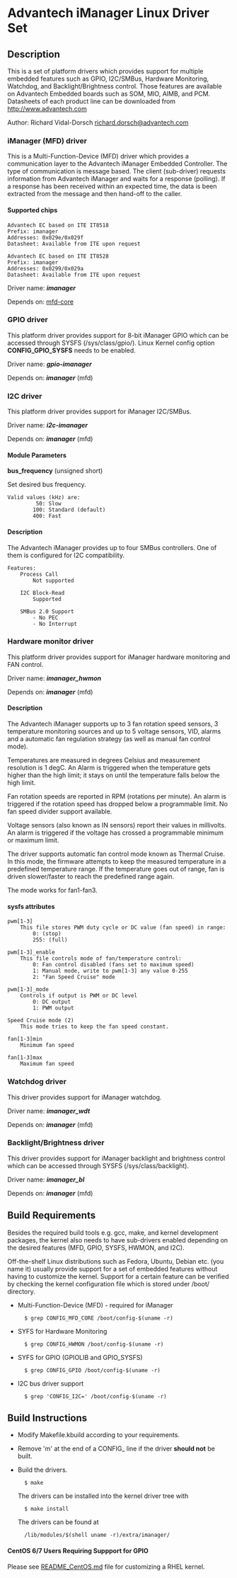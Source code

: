 # Advantech iManager Linux Driver Set

## Description

This is a set of platform drivers which provides support for multiple embedded
features such as GPIO, I2C/SMBus, Hardware Monitoring, Watchdog, and
Backlight/Brightness control. Those features are available on Advantech
Embedded boards such as SOM, MIO, AIMB, and PCM. Datasheets of each product
line can be downloaded from <http://www.advantech.com>

Author: Richard Vidal-Dorsch <richard.dorsch@advantech.com>


### iManager (MFD) driver

This is a Multi-Function-Device (MFD) driver which provides a communication
layer to the Advantech iManager Embedded Controller. The type of communication
is message based. The client (sub-driver) requests information from Advantech
iManager and waits for a response (polling). If a response has been received
within an expected time, the data is been extracted from the message and then
hand-off to the caller.

#### Supported chips

	Advantech EC based on ITE IT8518
	Prefix: imanager
	Addresses: 0x029e/0x029f
	Datasheet: Available from ITE upon request

	Advantech EC based on ITE IT8528
	Prefix: imanager
	Addresses: 0x0299/0x029a
	Datasheet: Available from ITE upon request

Driver name: ***imanager***

Depends on:  [mfd-core](http://lxr.free-electrons.com/source/drivers/mfd/mfd-core.c)


### GPIO driver

This platform driver provides support for 8-bit iManager GPIO
which can be accessed through SYSFS (/sys/class/gpio/). Linux
Kernel config option **CONFIG\_GPIO\_SYSFS** needs to be enabled.

Driver name: ***gpio-imanager***

Depends on:  ***imanager*** (mfd)


### I2C driver

This platform driver provides support for iManager I2C/SMBus.

Driver name: ***i2c-imanager***

Depends on:  ***imanager*** (mfd)

#### Module Parameters

**bus_frequency** (unsigned short)

Set desired bus frequency.

	Valid values (kHz) are:
			 50: Slow
			100: Standard (default)
			400: Fast

#### Description

The Advantech iManager provides up to four SMBus controllers.
One of them is configured for I2C compatibility.

	Features:
		Process Call
			Not supported

		I2C Block-Read
			Supported

		SMBus 2.0 Support
			- No PEC
			- No Interrupt


### Hardware monitor driver

This platform driver provides support for iManager hardware
monitoring and FAN control.

Driver name: ***imanager_hwmon***

Depends on:  ***imanager*** (mfd)

#### Description

The Advantech iManager supports up to 3 fan rotation speed
sensors, 3 temperature monitoring sources and up to 5 voltage
sensors, VID, alarms and a automatic fan regulation strategy
(as well as manual fan control mode).

Temperatures are measured in degrees Celsius and measurement
resolution is 1 degC. An Alarm is triggered when the
temperature gets higher than the high limit; it stays on until
the temperature falls below the high limit.

Fan rotation speeds are reported in RPM (rotations per minute).
An alarm is triggered if the rotation speed has dropped below a
programmable limit. No fan speed divider support available.

Voltage sensors (also known as IN sensors) report their values
in millivolts. An alarm is triggered if the voltage has crossed
a programmable minimum or maximum limit.

The driver supports automatic fan control mode known as Thermal
Cruise. In this mode, the firmware attempts to keep the
measured temperature in a predefined temperature range. If the
temperature goes out of range, fan is driven slower/faster to
reach the predefined range again.

The mode works for fan1-fan3.

#### sysfs attributes

	pwm[1-3]
		This file stores PWM duty cycle or DC value (fan speed) in range:
			0: (stop)
			255: (full)

	pwm[1-3]_enable
		This file controls mode of fan/temperature control:
			0: Fan control disabled (fans set to maximum speed)
			1: Manual mode, write to pwm[1-3] any value 0-255
			2: "Fan Speed Cruise" mode

	pwm[1-3]_mode
		Controls if output is PWM or DC level
			0: DC output
			1: PWM output

	Speed Cruise mode (2)
		This mode tries to keep the fan speed constant.

	fan[1-3]min
		Minimum fan speed

	fan[1-3]max
		Maximum fan speed


### Watchdog driver

This driver provides support for iManager watchdog.

Driver name: ***imanager_wdt***

Depends on:  ***imanager*** (mfd)


### Backlight/Brightness driver

This driver provides support for iManager backlight and
brightness control which can be accessed through SYSFS
(/sys/class/backlight).

Driver name: ***imanager_bl***

Depends on:  ***imanager*** (mfd)


## Build Requirements

Besides the required build tools e.g. gcc, make, and kernel development
packages, the kernel also needs to have sub-drivers enabled depending
on the desired features (MFD, GPIO, SYSFS, HWMON, and I2C).

Off-the-shelf Linux distributions such as Fedora, Ubuntu, Debian etc. (you
name it) usually provide support for a set of embedded features without
having to customize the kernel.  Support for a certain feature can be
verified by checking the kernel configuration file which is stored under
/boot/ directory.

- Multi-Function-Device (MFD) - required for iManager

		$ grep CONFIG_MFD_CORE /boot/config-$(uname -r)

- SYFS for Hardware Monitoring

		$ grep CONFIG_HWMON /boot/config-$(uname -r)

- SYFS for GPIO (GPIOLIB and GPIO_SYSFS)

		$ grep CONFIG_GPIO /boot/config-$(uname -r)

- I2C bus driver support

		$ grep 'CONFIG_I2C=' /boot/config-$(uname -r)

## Build Instructions

- Modify Makefile.kbuild according to your requirements.
- Remove 'm' at the end of a CONFIG_ line if the driver **should not** be built.
- Build the drivers.

		$ make

	The drivers can be installed into the kernel driver tree with

		$ make install

	The drivers can be found at

		/lib/modules/$(shell uname -r)/extra/imanager/

#### CentOS 6/7 Users Requiring Suppport for GPIO

Please see [README_CentOS.md](./README_CentOS.md) file for customizing a RHEL kernel.
